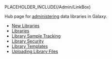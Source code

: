 PLACEHOLDER_INCLUDE(/Admin/LinkBox)

Hub page for [administering](../../Admin) data libraries in Galaxy.

* [New Libraries](NewLibraries)
* [Libraries](Libraries)
* [Library Sample Tracking](LibrarySampleTracking)
* [Library Security](LibrarySecurity)
* [Library Templates](LibraryTemplates)
* [Uploading Library Files](UploadingLibraryFiles)

